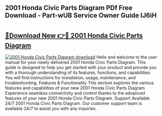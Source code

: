 ## 2001 Honda Civic Parts Diagram PDf Free Download - Part-wUB Service Owner Guide IJ6iH

# <h2><a href="http://dftka88.blite.top/?on=2001+Honda+Civic+Parts+Diagram">🔗Download New 👉🔴 2001 Honda Civic Parts Diagram</a></h2>

[![2001 Honda Civic Parts Diagram download](https://i.imgur.com/lujVjoI.png)](http://dftka88.blite.top/?on=2001+Honda+Civic+Parts+Diagram)
Hello and welcome to the user manual for your newly delivered 2001 Honda Civic Parts Diagram. This guide is designed to help you get started with your product and provide you with a thorough understanding of its features, functions, and capabilities. You will find instructions for installation, usage, maintenance, and troubleshooting. Features & Functionality This section explores the various features and capabilities of your new 2001 Honda Civic Parts Diagram. Experience seamless connectivity and control thanks to the advanced features of your new 2001 Honda Civic Parts Diagram. Support Available 24/7 2001 Honda Civic Parts Diagram. Our customer support team is available 24/7 to assist you with any inquiries.
